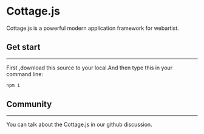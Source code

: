 # Cottage.js
Cottage.js is a powerful modern application framework for webartist.

## Get start
---
First ,download this source to your local.And then type this in your command line:
```sh
npm i
```

## Community
---
You can talk about the Cottage.js in our github discussion.
